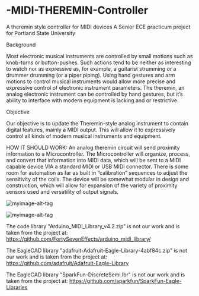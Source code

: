 # -MIDI-THEREMIN-Controller
A theremin style controller for MIDI devices
A Senior ECE practicum project for Portland State University

Background

Most electronic musical instruments are controlled by small motions such as knob-turns or button-pushes. Such actions tend to be neither as interesting to watch nor as expressive as, for example, a guitarist strumming or a drummer drumming (or a piper piping). Using hand gestures and arm motions to control musical instruments would allow more precise and expressive control of electronic instrument parameters. The theremin, an analog electronic instrument can be controlled by hand gestures, but it’s ability to interface with modern equipment is lacking and or restrictive.

Objective

Our objective is to update the Theremin-style analog instrument to contain digital features, mainly a MIDI output. This will allow it to expressively control all kinds of modern musical instruments and equipment.


HOW IT SHOULD WORK:
An analog theremin circuit will send proximity information to a Microcontroller. The Microcontroller will organize, process, and convert that information into MIDI data, which will be sent to a MIDI capable device VIA a standard MIDI or USB MIDI connector. There is some room for automation as far as built in “calibration” sequences to adjust the sensitivity of the coils. The device will be somewhat modular in design and construction, which will allow for expansion of the variety of proximity sensors used and versatility of output signals.

![myimage-alt-tag](https://github.com/jsoloPDX/Inductive-Proximity-MIDI-Controller-PSU-Capstone-Project-11/blob/master/Overview%20Operation%20Block%20Diagram.jpg)

![myimage-alt-tag](https://github.com/jsoloPDX/Inductive-Proximity-MIDI-Controller-PSU-Capstone-Project-11/blob/master/Calibration%20Block%20Diagram.jpg)

The code library "Arduino_MIDI_Library_v4.2.zip" is not our work and is taken from the project at: https://github.com/FortySevenEffects/arduino_midi_library/

The EagleCAD library "adafruit-Adafruit-Eagle-Library-4abf84c.zip" is not our work and is taken from the project at:
https://github.com/adafruit/Adafruit-Eagle-Library

The EagleCAD library "SparkFun-DiscreteSemi.lbr" is not our work and is taken from the project at:
https://github.com/sparkfun/SparkFun-Eagle-Libraries
